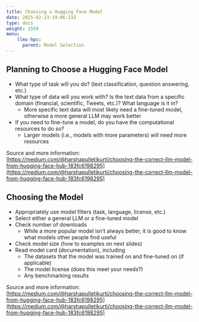 ```yaml
---
title: Choosing a Hugging Face Model
date: 2025-02-23-19:06:23Z
type: docs 
weight: 1550
menu: 
    llms-hpc:
      parent: Model Selection
---
```


## Planning to Choose a Hugging Face Model

* What type of task will you do?  (text classification, question answering, etc.)
* What type of data will you work with?  Is the text data from a specific domain (financial, scientific, Tweets, etc.)?  What language is it in?
  * More specific text data will most likely need a fine-tuned model, otherwise a more general LLM may work better
* If you need to fine-tune a model, do you have the computational resources to do so?
  * Larger models (i.e., models with more parameters) will need more resources

Source and more information: [https://medium.com/@harshapulletikurti/choosing-the-correct-llm-model-from-hugging-face-hub-183fc6198295](https://medium.com/@harshapulletikurti/choosing-the-correct-llm-model-from-hugging-face-hub-183fc6198295)


## Choosing the Model

* Appropriately use model filters (task, language, license, etc.)
* Select either a general LLM or a fine-tuned model
* Check number of downloads
  * While a more popular model isn’t always better, it is good to know what models other people find useful
* Check model size (how to examples on next slides)
* Read model card (documentation), including
  * The datasets that the model was trained on and fine-tuned on (if applicable)
  * The model license (does this meet your needs?)
  * Any benchmarking results


Source and more information: [https://medium.com/@harshapulletikurti/choosing-the-correct-llm-model-from-hugging-face-hub-183fc6198295](https://medium.com/@harshapulletikurti/choosing-the-correct-llm-model-from-hugging-face-hub-183fc6198295)

